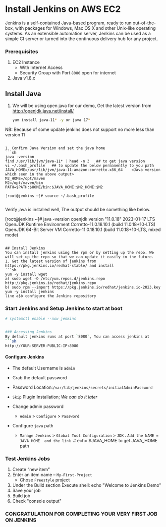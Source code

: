 # Install Jenkins on AWS EC2
Jenkins is a self-contained Java-based program, ready to run out-of-the-box, with packages for Windows, Mac OS X and other Unix-like operating systems. As an extensible automation server, Jenkins can be used as a simple CI server or turned into the continuous delivery hub for any project.


### Prerequisites
1. EC2 Instance 
   - With Internet Access
   - Security Group with Port `8080` open for internet
1. Java v1.8.x 

## Install Java
1. We will be using open java for our demo, Get the latest version from http://openjdk.java.net/install/
   ```sh
   yum install java-11* -y or java 17*
  NB: Because of some update jenkins does not support no more less than version 11
   ```

1. Confirm Java Version and set the java home
   ```sh
   java -version
   find /usr/lib/jvm/java-11* | head -n 3   ## to get java version
   vi ~/.bash_profile   ## to update the below permanently to you path
   JAVA_HOME=/usr/lib/jvm/java-11-amazon-corretto.x86_64    <Java version which seen in the above output>
   M2_HOME=/opt/maven
   M2=/opt/maven/bin
   PATH=$PATH:$HOME/bin:$JAVA_HOME:$M2_HOME:$M2
   
   [root@jenkins ~]# source ~/.bash_profile
   
   
   ```
   Verify java is installed well, The output should be something like below.
   
   [root@jenkins ~]# java -version
  openjdk version "11.0.18" 2023-01-17 LTS
OpenJDK Runtime Environment Corretto-11.0.18.10.1 (build 11.0.18+10-LTS)
OpenJDK 64-Bit Server VM Corretto-11.0.18.10.1 (build 11.0.18+10-LTS, mixed mode)
   ```

## Install Jenkins
 You can install jenkins using the rpm or by setting up the repo. We will set up the repo so that we can update it easily in the future.
1. Get the latest version of jenkins from https://pkg.jenkins.io/redhat-stable/ and install
   ```sh
   yum -y install wget
   a) sudo wget -O /etc/yum.repos.d/jenkins.repo http://pkg.jenkins.io/redhat/jenkins.repo
   b) sudo rpm --import https://pkg.jenkins.io/redhat/jenkins.io-2023.key
   yum -y install jenkins
   line a$b configure the Jenkins repository
   ```

   ### Start Jenkins and Setup Jenkins to start at boot
   ``` sh
   # systemctl enable --now jenkins


   ### Accessing Jenkins
   By default jenkins runs at port `8080`, You can access jenkins at
   ```sh
   http://YOUR-SERVER-PUBLIC-IP:8080
   ```
   
   
  #### Configure Jenkins
- The default Username is `admin`
- Grab the default password 
- Password Location:`/var/lib/jenkins/secrets/initialAdminPassword`
- `Skip` Plugin Installation; _We can do it later_
- Change admin password
   - `Admin` > `Configure` > `Password`
   
- Configure `java` path
  - `Manage Jenkins` > `Global Tool Configuration` > `JDK` . `Add the NAME = JAVA_HOME  and the link
  `# echo $JAVA_HOME    to get JAVA_HOME path
 

### Test Jenkins Jobs
1. Create “new item”
1. Enter an item name – `My-First-Project`
   - Chose `Freestyle` project
1. Under the Build section
	Execute shell: echo "Welcome to Jenkins Demo"
1. Save your job 
1. Build job
1. Check "console output"

### CONGRATULATION FOR COMPLETING YOUR VERY FIRST JOB ON JENKINS


